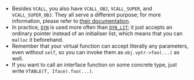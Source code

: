  - Besides `VCALL`, you also have `VCALL_OBJ`, `VCALL_SUPER`, and `VCALL_SUPER_OBJ`. They all serve a different purpose; for more information, please refer to [their documentation](#vcall_).
 - In practice, [`DYN`](#DYN) is used more often than [`DYN_LIT`](#DYN_LIT); it just accepts an ordinary pointer instead of an initialiser list, which means that you can `malloc` it beforehand.
 - Remember that your virtual function can accept literally any parameters, even without `self`, so you can invoke them as `obj.vptr->foo(...)` as well.
 - If you want to call an interface function on some concrete type, just write `VTABLE(T, Iface).foo(...)`.
